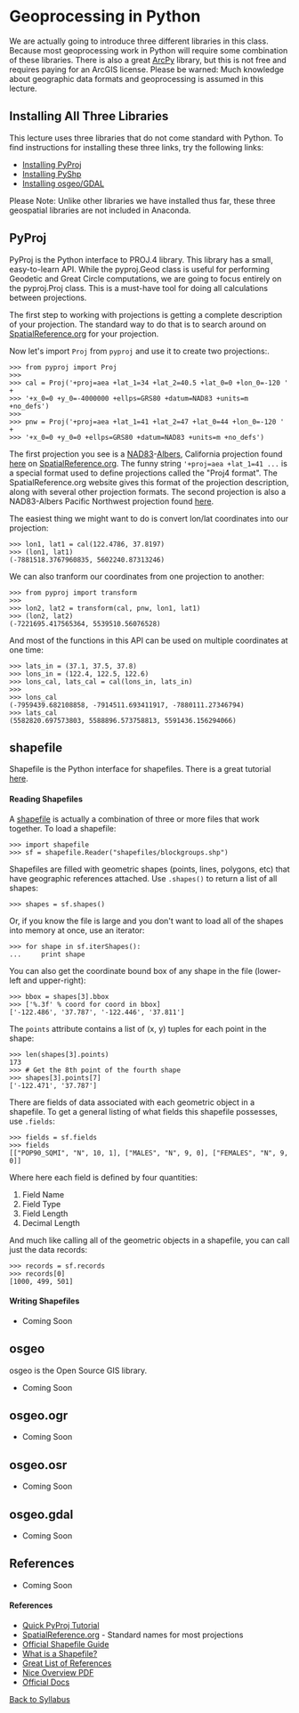 # Geoprocessing in Python

We are actually going to introduce three different libraries in this class. Because most geoprocessing work in Python will require some combination of these libraries. There is also a great [ArcPy](http://help.arcgis.com/en/arcgisdesktop/10.0/help/index.html#//000v00000001000000) library, but this is not free and requires paying for an ArcGIS license. Please be warned: Much knowledge about geographic data formats and geoprocessing is assumed in this lecture.

## Installing All Three Libraries

This lecture uses three libraries that do not come standard with Python. To find instructions for installing these three links, try the following links:

 * [Installing PyProj](https://github.com/jswhit/pyproj)
 * [Installing PyShp](https://code.google.com/p/pyshp/)
 * [Installing osgeo/GDAL](https://pypi.python.org/pypi/GDAL/)

Please Note: Unlike other libraries we have installed thus far, these three geospatial libraries are not included in Anaconda.

## PyProj

PyProj is the Python interface to PROJ.4 library. This library has a small, easy-to-learn API. While the pyproj.Geod class is useful for performing Geodetic and Great Circle computations, we are going to focus entirely on the pyproj.Proj class. This is a must-have tool for doing all calculations between projections.

The first step to working with projections is getting a complete description of your projection. The standard way to do that is to search around on [SpatialReference.org](http://spatialreference.org/) for your projection.

Now let's import `Proj` from `pyproj` and use it to create two projections:.

    >>> from pyproj import Proj
    >>>
    >>> cal = Proj('+proj=aea +lat_1=34 +lat_2=40.5 +lat_0=0 +lon_0=-120 ' +
    >>> '+x_0=0 +y_0=-4000000 +ellps=GRS80 +datum=NAD83 +units=m +no_defs')
    >>>
    >>> pnw = Proj('+proj=aea +lat_1=41 +lat_2=47 +lat_0=44 +lon_0=-120 ' +
    >>> '+x_0=0 +y_0=0 +ellps=GRS80 +datum=NAD83 +units=m +no_defs')

The first projection you see is a [NAD83](https://en.wikipedia.org/wiki/North_American_Datum#North_American_Datum_of_1983)-[Albers](https://en.wikipedia.org/wiki/Albers_projection), California projection found [here](http://spatialreference.org/ref/sr-org/10/) on [SpatialReference.org](http://spatialreference.org/). The funny string `'+proj=aea +lat_1=41 ...` is a special format used to define projections called the "Proj4 format". The SpatialReference.org website gives this format of the projection description, along with several other projection formats. The second projection is also a NAD83-Albers Pacific Northwest projection found [here](http://spatialreference.org/ref/sr-org/7260/).

The easiest thing we might want to do is convert lon/lat coordinates into our projection:

    >>> lon1, lat1 = cal(122.4786, 37.8197)
    >>> (lon1, lat1)
    (-7881518.3767960835, 5602240.87313246)

We can also tranform our coordinates from one projection to another:

    >>> from pyproj import transform
    >>>
    >>> lon2, lat2 = transform(cal, pnw, lon1, lat1)
    >>> (lon2, lat2)
    (-7221695.417565364, 5539510.56076528)

And most of the functions in this API can be used on multiple coordinates at one time:

    >>> lats_in = (37.1, 37.5, 37.8)
    >>> lons_in = (122.4, 122.5, 122.6)
    >>> lons_cal, lats_cal = cal(lons_in, lats_in)
    >>>
    >>> lons_cal
    (-7959439.682108858, -7914511.693411917, -7880111.27346794)
    >>> lats_cal
    (5582820.697573803, 5588896.573758813, 5591436.156294066)

## shapefile

Shapefile is the Python interface for shapefiles. There is a great tutorial [here](https://github.com/GeospatialPython/pyshp).

#### Reading Shapefiles

A [shapefile](https://en.wikipedia.org/wiki/Shapefile) is actually a combination of three or more files that work together. To load a shapefile:

    >>> import shapefile
    >>> sf = shapefile.Reader("shapefiles/blockgroups.shp")

Shapefiles are filled with geometric shapes (points, lines, polygons, etc) that have geographic references attached. Use `.shapes()` to return a list of all shapes:

    >>> shapes = sf.shapes()

Or, if you know the file is large and you don't want to load all of the shapes into memory at once, use an iterator:

    >>> for shape in sf.iterShapes():
    ...     print shape

You can also get the coordinate bound box of any shape in the file (lower-left and upper-right):

    >>> bbox = shapes[3].bbox
    >>> ['%.3f' % coord for coord in bbox]
    ['-122.486', '37.787', '-122.446', '37.811']

The `points` attribute contains a list of (x, y) tuples for each point in the shape:

    >>> len(shapes[3].points)
    173
    >>> # Get the 8th point of the fourth shape
    >>> shapes[3].points[7]
    ['-122.471', '37.787']

There are fields of data associated with each geometric object in a shapefile. To get a general listing of what fields this shapefile possesses, use `.fields`:

    >>> fields = sf.fields
    >>> fields
    [["POP90_SQMI", "N", 10, 1], ["MALES", "N", 9, 0], ["FEMALES", "N", 9, 0]]

Where here each field is defined by four quantities:

 1. Field Name
 2. Field Type
 3. Field Length
 4. Decimal Length

And much like calling all of the geometric objects in a shapefile, you can call just the data records:

    >>> records = sf.records
    >>> records[0]
    [1000, 499, 501]

#### Writing Shapefiles

 * Coming Soon

## osgeo

osgeo is the Open Source GIS library.

 * Coming Soon

## osgeo.ogr

 * Coming Soon

## osgeo.osr

 * Coming Soon

## osgeo.gdal

 * Coming Soon

## References

 * Coming Soon

#### References

 * [Quick PyProj Tutorial](http://jswhit.github.io/pyproj/)
 * [SpatialReference.org](http://spatialreference.org/) - Standard names for most projections
 * [Official Shapefile Guide](https://github.com/GeospatialPython/pyshp)
 * [What is a Shapefile?](https://en.wikipedia.org/wiki/Shapefile)
 * [Great List of References](http://gis.stackexchange.com/questions/53816/what-are-some-resources-for-learning-arcpy)
 * [Nice Overview PDF](http://proceedings.esri.com/library/userconf/devsummit09/papers/pythonscriptingadvancedtechniques.pdf)
 * [Official Docs](http://help.arcgis.com/en/arcgisdesktop/10.0/help/index.html#/A_quick_tour_of_ArcPy/000v00000001000000/)

[Back to Syllabus](../../README.md)
